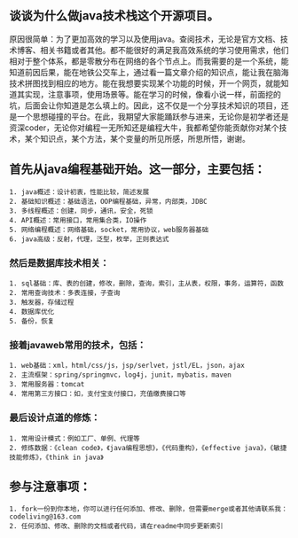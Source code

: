 ## 谈谈为什么做java技术栈这个开源项目。
原因很简单：为了更加高效的学习以及使用java。查阅技术，无论是官方文档、技术博客、相关书籍或者其他。都不能很好的满足我高效系统的学习使用需求，他们相对于整个体系，都是零散分布在网络的各个节点上。而我需要的是一个系统，能知道前因后果，能在地铁公交车上，通过看一篇文章介绍的知识点，能让我在脑海技术拼图找到相应的地方。能在我想要实现某个功能的时候，开一个网页，就能知道其实现，注意事项，使用场景等。能在学习的时候，像看小说一样，前面挖的坑，后面会让你知道是怎么填上的。因此，这不仅是一个分享技术知识的项目，还是一个思想碰撞的平台。在此，我期望大家能踊跃参与进来，无论你是初学者还是资深coder，无论你对编程一无所知还是编程大牛，我都希望你能贡献你对某个技术，某个知识点，某个方法，某个变量的所见所感，所思所悟，谢谢。

## 首先从java编程基础开始。这一部分，主要包括：
	1. java概述：设计初衷，性能比较，简述发展
	2. 基础知识概述：基础语法，OOP编程基础，异常，内部类，JDBC
	3. 多线程概述：创建，同步，通讯，安全，死锁
	4. API概述：常用接口，常用集合类，IO操作
	5. 网络编程概述：网络基础，socket，常用协议，web服务器基础
	6. java高级：反射，代理，泛型，枚举，正则表达式
### 然后是数据库技术相关：
	1. sql基础：库、表的创建，修改，删除，查询，索引，主从表，权限，事务，运算符，函数
	2. 常用查询技术：多表连接，子查询
	3. 触发器，存储过程
	4. 数据库优化
	5. 备份，恢复
### 接着javaweb常用的技术，包括：
	1. web基础：xml，html/css/js，jsp/serlvet，jstl/EL，json，ajax
	2. 主流框架：spring/springmvc，log4j，junit，mybatis，maven
	3. 常用服务器：tomcat
	4. 常用第三方接口：如，支付宝支付接口，充值缴费接口等
### 最后设计点道的修炼：
	1. 常用设计模式：例如工厂、单例、代理等
	2. 修炼数据：《clean code》，《java编程思想》，《代码重构》，《effective java》，《敏捷技能修炼》，《think in java》
## 参与注意事项：
	1. fork一份到你本地，你可以进行任何添加、修改、删除，但需要merge或者其他请联系我：codeliving@163.com
	2. 任何添加、修改、删除的文档或者代码，请在readme中同步更新索引